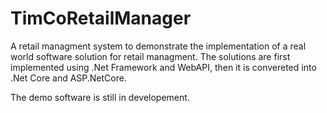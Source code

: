 # TimCoRetailManager
A retail managment system to demonstrate the implementation of a real world software solution for retail managment. The solutions are first implemented using .Net Framework and WebAPI, then it is convereted into .Net Core and ASP.NetCore. 

The demo software is still in developement.

